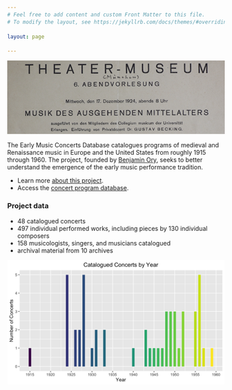 ```yaml
---
# Feel free to add content and custom Front Matter to this file.
# To modify the layout, see https://jekyllrb.com/docs/themes/#overriding-theme-defaults

layout: page 

---
```


![sample program](/images/sample_program.png)

The Early Music Concerts Database catalogues programs of medieval and Renaissance music in Europe and the United States from roughly 1915 through 1960. The project, founded by [Benjamin Ory](https://www.benjaminory.com), seeks to better understand the emergence of the early music performance tradition.
+ Learn more [about this project](about).
+ Access the [concert program database](database).

### Project data
+ 48 catalogued concerts
+ 497 individual performed works, including pieces by 130 individual composers 
+ 158 musicologists, singers, and musicians catalogued
+ archival material from 10 archives

![concerts by year](/images/concerts_by_year.png)
